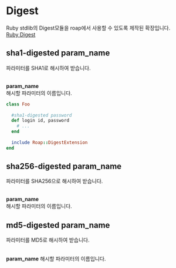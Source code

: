 Digest
====

Ruby stdlib의 Digest모듈을 roap에서 사용할 수 있도록 제작된 확장입니다.<br>
[Ruby Digest](http://ruby-doc.org/stdlib-2.1.0/libdoc/digest/rdoc/Digest.html)


sha1-digested param_name
----
파라미터를 SHA1로 해시하여 받습니다.<br><br>

__param_name__<br>
해시할 파라미터의 이름입니다.

```rb
class Foo
  
  #sha1-digested password
  def login id, password
    # ...
  end
  
  include Roap::DigestExtension
end
```

sha256-digested param_name
----
파라미터를 SHA256으로 해시하여 받습니다.<br><br>

__param_name__<br>
해시할 파라미터의 이름입니다.

md5-digested param_name
----
파라미터를 MD5로 해시하여 받습니다.<br><br>

__param_name__
해시할 파라미터의 이름입니다.
